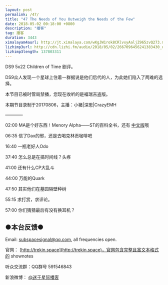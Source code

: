 ```yaml
---
layout: post
permalink: /47/
title: "47 The Needs of You Outweigh the Needs of the Few"
date: 2018-05-02 00:18:00 +0800
description: "播客"
tag: 播客 
duration: 3443
ximalayam4aurl: http://jt.ximalaya.com/wKgJW1rok8CRlvxyAaljZ965zvQ273.m4a?channel=rss&album_id=3135361&track_id=85992717&uid=6418191&jt=http://audio.xmcdn.com/group27/M08/34/01/wKgJW1rok8CRlvxyAaljZ965zvQ273.m4a
lizhimp3url: http://cdn.lizhi.fm/audio/2018/05/02/2667096456241383430_ud.mp3
lizhimp3length: 137803311
---   
```


DS9 5x22 Children of Time 剧评。

DS9众人发现一个星球上住着一群据说是他们后代的人，为此她们陷入了两难的选择。

本节目已被时管局禁播，您现在收听的是福瑞吉盗版。

本期节目录制于20170806，主播：小猪\|深思\|CrazyEMH

————

02:00 MA是个好东西！Menory Alpha——ST的百科全书，还有 [中文版](http://zh.memory-alpha.wikia.com/)哦

06:35 信了Dax的邪，还是去喝克林贡咖啡吧

16:40 一瓶老好人Odo

37:40 怎么总是在搞时间线？头疼

41:00 还有什么CP大乱斗

44:00 万能的Quark

47:50 其实他们在墓园隔壁种树

55:15 求打赏，求评论。

57:00 你们猜猜最后有没有换耳机？

## ●本台反馈●

Email: [subspacesignal@qq.com](mailto:subspacesignal@qq.com), all frequencies open.

官网： [http://trekin.space](http://trekin.space)，官网包含完整且富文本格式的 shownotes

听众交流群：QQ群号 591546843

新浪微博： [@迷于星际播客](http://weibo.com/lostinst)
